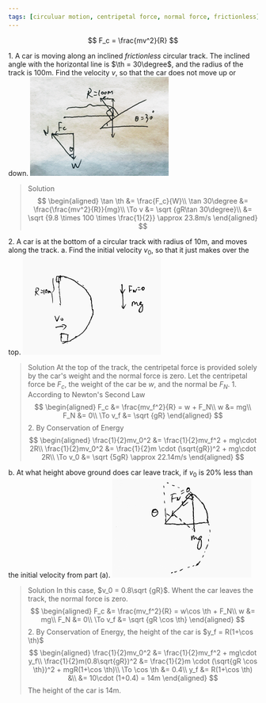 ```yaml
---
tags: [circuluar motion, centripetal force, normal force, frictionless]
---
```


$$
F_c = \frac{mv^2}{R}
$$

1\. A car is moving along an inclined _frictionless_ circular track. The inclined angle with the horizontal line is $\th = 30\degree$, and the radius of the track is $100$m. Find the velocity $v$, so that the car does not move up or down.
![Graph (1)](../assets/quiz0221_centripetal_force.PNG)
>Solution
$$
\begin{aligned}
\tan \th &= \frac{F_c}{W}\\
\tan 30\degree &= \frac{\frac{mv^2}{R}}{mg}\\
\To v &= \sqrt {gR\tan 30\degree}\\
&= \sqrt {9.8 \times 100 \times \frac{1}{2}} \approx 23.8m/s
\end{aligned}
$$

2\. A car is at the bottom of a circular track with radius of $10$m, and moves along the track.
a. Find the initial velocity $v_0$, so that it just makes over the top.
![Graph (2a)](../assets/quiz0307_car_on_circular_track_a.PNG)
>Solution
At the top of the track, the centripetal force is provided solely by the car's weight and the normal force is zero. Let the centripetal force be $F_c$, the weight of the car be $w$, and the normal be $F_N$.
1\. According to Newton's Second Law
$$
\begin{aligned}
F_c &= \frac{mv_f^2}{R} = w + F_N\\
w &= mg\\
F_N &= 0\\
\To v_f &= \sqrt {gR}
\end{aligned}
$$
2\. By Conservation of Energy
$$
\begin{aligned}
\frac{1}{2}mv_0^2 &= \frac{1}{2}mv_f^2 + mg\cdot 2R\\
\frac{1}{2}mv_0^2 &= \frac{1}{2}m \cdot (\sqrt{gR})^2 + mg\cdot 2R\\
\To v_0 &= \sqrt {5gR} \approx 22.14m/s
\end{aligned}
$$

b. At what height above ground does car leave track, if $v_0$ is 20% less than the initial velocity from part (a).
![Graph (2b)](../assets/quiz0307_car_on_circular_track_b.PNG)
>Solution
In this case, $v_0 = 0.8\sqrt {gR}$.
Whent the car leaves the track, the normal force is zero.
$$
\begin{aligned}
F_c &= \frac{mv_f^2}{R} = w\cos \th + F_N\\
w &= mg\\
F_N &= 0\\
\To v_f &= \sqrt {gR \cos \th}
\end{aligned}
$$
2\. By Conservation of Energy, the height of the car is $y_f = R(1+\cos \th)$
$$
\begin{aligned}
\frac{1}{2}mv_0^2 &= \frac{1}{2}mv_f^2 + mg\cdot y_f\\
\frac{1}{2}m(0.8\sqrt{gR})^2 &= \frac{1}{2}m \cdot (\sqrt{gR \cos \th})^2 + mgR(1+\cos \th)\\
\To \cos \th &= 0.4\\
y_f &= R(1+\cos \th) &\\
&= 10\cdot (1+0.4) = 14m
\end{aligned}
$$
The height of the car is $14$m.
